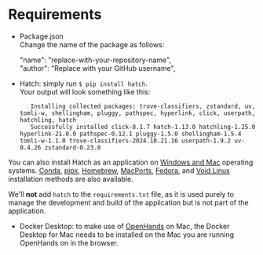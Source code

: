 # Requirements

- Package.json<br/>
  Change the name of the package as follows:

   "name": "replace-with-your-repository-name",<br/>
   "author": "Replace with your GitHub username",

- Hatch: simply run ```$ pip install hatch```.<br/>
  Your output will look something like this:
  ```...
     Installing collected packages: trove-classifiers, zstandard, uv, tomli-w, shellingham, pluggy, pathspec, hyperlink, click, userpath, hatchling, hatch
     Successfully installed click-8.1.7 hatch-1.13.0 hatchling-1.25.0 hyperlink-21.0.0 pathspec-0.12.1 pluggy-1.5.0 shellingham-1.5.4 tomli-w-1.1.0 trove-classifiers-2024.10.21.16 userpath-1.9.2 uv-0.4.26 zstandard-0.23.0
   ```

You can also install Hatch as an application on [Windows and Mac](https://hatch.pypa.io/latest/install/#installers) operating systems. [Conda](https://hatch.pypa.io/latest/install/#conda), [pipx](https://hatch.pypa.io/latest/install/#pipx), [Homebrew](https://hatch.pypa.io/latest/install/#homebrew), [MacPorts](https://hatch.pypa.io/latest/install/#macports), [Fedora](https://hatch.pypa.io/latest/install/#fedora), and [Void Linux](https://hatch.pypa.io/latest/install/#void-linux) installation methods are also available.

We'll **not** add ```hatch``` to the ```requirements.txt``` file, as it is used purely to manage the development and build of the application but is not part of the application.

- Docker Desktop: to make use of [OpenHands](https://appall-hand.dev) on Mac, the Docker Desktop for Mac needs to be installed on the Mac you are running OpenHands on in the browser.
